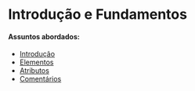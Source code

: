 # Introdução e Fundamentos

#### Assuntos abordados: 

- [Introdução](1.2-introducao)
- [Elementos](1.5-elementos)
- [Atributos](1.6-atributos)
- [Comentários](1.7-comentarios)
